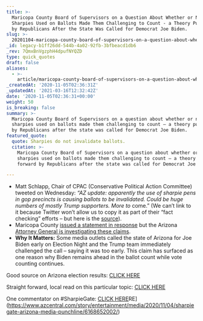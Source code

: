 ```yaml
---
title: >-
  Maricopa County Board of Supervisors on a Question About Whether or Not
  Sharpies Used on Ballots Made Them Challenging to Count - a Theory Put Forward
  by Republicans After the State Was Called for Democrat Joe Biden.
slug: >-
  20201104-maricopa-county-board-of-supervisors-on-a-question-about-whether-or-not-sharpies-used-on-ballots-made-them-challenging-to-count-a-theory-put-forward-by-republicans
_id: legacy-b1ff26dd-544b-4a02-92fb-3bfbeacd1db6
_rev: 7QmxBnVgzphH4dpufNYQZD
type: quick_quotes
draft: false
aliases:
  - >-
    article/maricopa-county-board-of-supervisors-on-a-question-about-whether-or-not-sharpies-used-on-ballots-made-them-challenging-to-count-a-theory-put-forward-by-republicans/
_createdAt: '2020-11-05T02:36:31Z'
_updatedAt: '2021-03-16T12:32:42Z'
date: '2020-11-05T02:36:31+00:00'
weight: 50
is_breaking: false
summary: >-
  Maricopa County Board of Supervisors on a question about whether or not
  sharpies used on ballots made them challenging to count – a theory put forward
  by Republicans after the state was called for Democrat Joe Biden.
featured_quote:
  quote: Sharpies do not invalidate ballots.
  citation: >-
    Maricopa County Board of Supervisors on a question about whether or not
    sharpies used on ballots made them challenging to count – a theory put
    forward by Republicans after the state was called for Democrat Joe Biden.

---
```

* Matt Schlapp, Chair of CPAC (Conservative Political Action Committee) tweeted on Wednesday: _“AZ update: apparently the use of sharpie pens in gop precincts is causing ballots to be invalidated. Could be huge numbers of mostly Trump supporters. More to_ come.” (We can’t link to it because Twitter won’t allow us to copy it as part of their “fact checking” efforts – but here is the [source](https://twitter.com/mschlapp/status/1324040942274465792?s=20)).
* Maricopa County [issued a statement in response](https://twitter.com/maricopacounty/status/1324131969475637248?s=20) but the Arizona [Attorney General is investigating these claims](https://www.12news.com/article/news/politics/elections/arizona-attorney-general-opens-inquiry-after-hundreds-of-complaints-about-sharpies-being-used-on-ballots-in-maricopa-county/75-6da6b398-0c60-403f-a5ad-68c95a308644).
* **Why It Matters:** Some media outlets called the state of Arizona for Joe Biden early on Election Night and the Trump team immediately challenged the call – saying it was too early. This claim has surfaced as one reason why Biden remains ahead in the ballot count while vote counting continues.

Good source on Arizona election results: [CLICK HERE](https://www.azcentral.com/story/news/politics/elections/2020/11/04/arizona-election-live-updates-2020-presidential-election/6093637002/)

Straight forward, local read on this particular topic: [CLICK HERE](https://www.azcentral.com/story/news/politics/elections/2020/11/04/arizona-ballots-counted-if-marked-sharpies-felt-tip-pens/6162463002/)

One commentator on #SharpieGate: [CLICK HERE](https://www.azcentral.com/story/entertainment/media/2020/11/04/sharpiegate-arizona-media-punchline/6168652002/)RE](https://www.azcentral.com/story/entertainment/media/2020/11/04/sharpiegate-arizona-media-punchline/6168652002/)